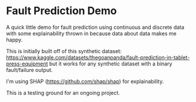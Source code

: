 # Fault Prediction Demo
A quick little demo for fault prediction using continuous and discrete data with some explainability thrown in because data about data makes me happy.


This is initially built off of this synthetic dataset: https://www.kaggle.com/datasets/thegoanpanda/fault-prediction-in-tablet-press-equipment
  but it works for any synthetic dataset with a binary fault/failure output. 

I'm using SHAP (https://github.com/shap/shap) for explainability.

This is a testing ground for an ongoing project.
